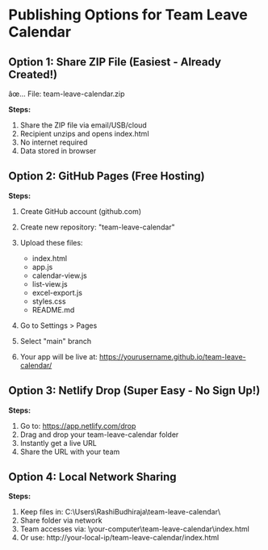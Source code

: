 ﻿# Publishing Options for Team Leave Calendar

## Option 1: Share ZIP File (Easiest - Already Created!)
âœ… File: team-leave-calendar.zip

**Steps:**
1. Share the ZIP file via email/USB/cloud
2. Recipient unzips and opens index.html
3. No internet required
4. Data stored in browser

## Option 2: GitHub Pages (Free Hosting)

**Steps:**
1. Create GitHub account (github.com)
2. Create new repository: "team-leave-calendar"
3. Upload these files:
   - index.html
   - app.js
   - calendar-view.js
   - list-view.js
   - excel-export.js
   - styles.css
   - README.md

4. Go to Settings > Pages
5. Select "main" branch
6. Your app will be live at: https://yourusername.github.io/team-leave-calendar/

## Option 3: Netlify Drop (Super Easy - No Sign Up!)

**Steps:**
1. Go to: https://app.netlify.com/drop
2. Drag and drop your team-leave-calendar folder
3. Instantly get a live URL
4. Share the URL with your team

## Option 4: Local Network Sharing

**Steps:**
1. Keep files in: C:\Users\RashiBudhiraja\team-leave-calendar\
2. Share folder via network
3. Team accesses via: \\your-computer\team-leave-calendar\index.html
4. Or use: http://your-local-ip/team-leave-calendar/index.html
